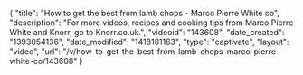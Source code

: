{
    "title": "How to get the best from lamb chops -  Marco Pierre White co",
    "description": "For more videos, recipes and cooking tips from Marco Pierre White and Knorr, go to Knorr.co.uk.",
    "videoid": "143608",
    "date_created": "1393054136",
    "date_modified": "1418181163",
    "type": "captivate",
    "layout": "video",
    "url": "\/v\/how-to-get-the-best-from-lamb-chops-marco-pierre-white-co\/143608"
}